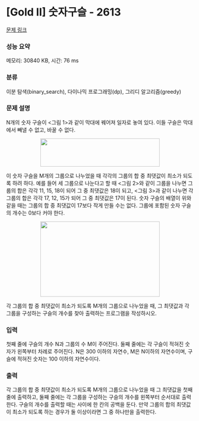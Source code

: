 # [Gold II] 숫자구슬 - 2613 

[문제 링크](https://www.acmicpc.net/problem/2613) 

### 성능 요약

메모리: 30840 KB, 시간: 76 ms

### 분류

이분 탐색(binary_search), 다이나믹 프로그래밍(dp), 그리디 알고리즘(greedy)

### 문제 설명

<p>N개의 숫자 구슬이 <그림 1>과 같이 막대에 꿰어져 일자로 놓여 있다. 이들 구슬은 막대에서 빼낼 수 없고, 바꿀 수 없다.</p>

<p style="text-align: center;"><img alt="" src="https://www.acmicpc.net/upload/images/zpnX89PzMGeEESangEe4ecW.png" style="width: 321px; height: 76px; "></p>

<p>이 숫자 구슬을 M개의 그룹으로 나누었을 때 각각의 그룹의 합 중 최댓값이 최소가 되도록 하려 하다. 예를 들어 세 그룹으로 나눈다고 할 때 <그림 2>와 같이 그룹을 나누면 그룹의 합은 각각 11, 15, 18이 되어 그 중 최댓값은 18이 되고, <그림 3>과 같이 나누면 각 그룹의 합은 각각 17, 12, 15가 되어 그 중 최댓값은 17이 된다. 숫자 구슬의 배열이 위와 같을 때는 그룹의 합 중 최댓값이 17보다 작게 만들 수는 없다. 그룹에 포함된 숫자 구슬의 개수는 0보다 커야 한다.</p>

<p style="text-align: center;"><img alt="" src="https://www.acmicpc.net/upload/images/9CfPHHJIQowLabmJuT.png" style="width: 321px; height: 203px; "></p>

<p>각 그룹의 합 중 최댓값이 최소가 되도록 M개의 그룹으로 나누었을 때, 그 최댓값과 각 그룹을 구성하는 구슬의 개수를 찾아 출력하는 프로그램을 작성하시오.</p>

### 입력 

 <p>첫째 줄에 구슬의 개수 N과 그룹의 수 M이 주어진다. 둘째 줄에는 각 구슬이 적혀진 숫자가 왼쪽부터 차례로 주어진다. N은 300 이하의 자연수, M은 N이하의 자연수이며, 구슬에 적혀진 숫자는 100 이하의 자연수이다.</p>

### 출력 

 <p>각 그룹의 합 중 최댓값이 최소가 되도록 M개의 그룹으로 나누었을 때 그 최댓값을 첫째 줄에 출력하고, 둘째 줄에는 각 그룹을 구성하는 구슬의 개수를 왼쪽부터 순서대로 출력한다. 구슬의 개수를 출력할 때는 사이에 한 칸의 공백을 둔다. 만약 그룹의 합의 최댓값이 최소가 되도록 하는 경우가 둘 이상이라면 그 중 하나만을 출력한다.</p>

